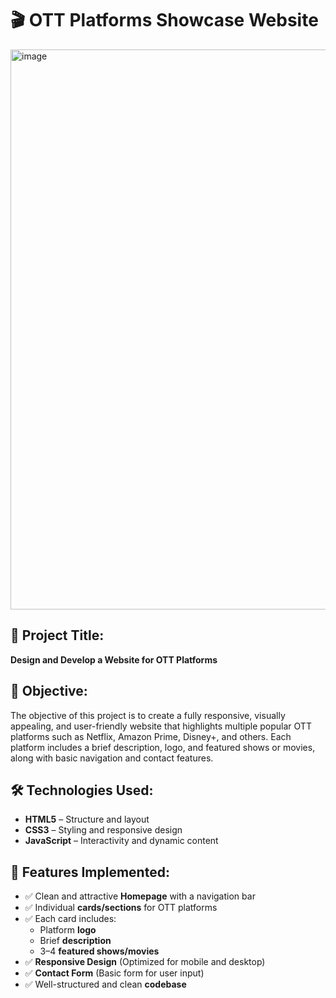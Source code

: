 # 🎬 OTT Platforms Showcase Website
<img width="1904" height="896" alt="image" src="https://github.com/user-attachments/assets/b3f8a5f0-9b63-4024-bf4a-2e365f492212" />

## 🧠 Project Title:
**Design and Develop a Website for OTT Platforms**

## 🎯 Objective:
The objective of this project is to create a fully responsive, visually appealing, and user-friendly website that highlights multiple popular OTT platforms such as Netflix, Amazon Prime, Disney+, and others. Each platform includes a brief description, logo, and featured shows or movies, along with basic navigation and contact features.

## 🛠️ Technologies Used:
- **HTML5** – Structure and layout  
- **CSS3** – Styling and responsive design  
- **JavaScript** – Interactivity and dynamic content

## 📱 Features Implemented:
- ✅ Clean and attractive **Homepage** with a navigation bar  
- ✅ Individual **cards/sections** for OTT platforms  
- ✅ Each card includes:
  - Platform **logo**
  - Brief **description**
  - 3–4 **featured shows/movies**
- ✅ **Responsive Design** (Optimized for mobile and desktop)  
- ✅ **Contact Form** (Basic form for user input)  
- ✅ Well-structured and clean **codebase**


